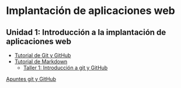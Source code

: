 # Implantación de aplicaciones web

## Unidad 1: Introducción a la implantación de aplicaciones web
- [Tutorial de Git y GitHub](unidad1/git_y_github.md)  
- [Tutorial de Markdown](unidad1/markdown.md)  
  * [Taller 1: Introducción a git y GitHub](unidad1/taller1.md)  

[Apuntes git y GitHub](https://lumigv.github.io/iaw_202324/unidad1/git_github.pdf)

       




